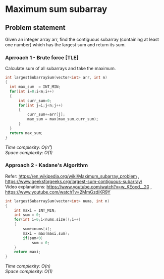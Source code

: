 # Maximum sum subarray  
## Problem statement  
Given an integer array arr, find the contiguous subarray (containing at least one number) which has the largest sum and return its sum.

### Aprroach 1 - Brute force [TLE]
Calculate sum of all subarrays and take the maximum.
```cpp
int largestSubarraySum(vector<int> arr, int n)
{
  int max_sum  = INT_MIN;
  for(int i=0;i<n;i++)
  {
      int curr_sum=0;
      for(int j=i;j<n;j++)
      {
          curr_sum+=arr[j];
          max_sum = max(max_sum,curr_sum);
      }
  }
  return max_sum;
}
```
*Time complexity: O(n²)*   
*Space complexity: O(1)*


### Approach 2 - Kadane's Algorithm
Refer: https://en.wikipedia.org/wiki/Maximum_subarray_problem , https://www.geeksforgeeks.org/largest-sum-contiguous-subarray/      
Video explanations: https://www.youtube.com/watch?v=w_KEocd__20 , https://www.youtube.com/watch?v=2MmGzdiKR9Y
```cpp
int largestSubarraySum(vector<int> nums, int n)
{
    int maxi = INT_MIN;
    int sum = 0;
    for(int i=0;i<nums.size();i++)
    {
        sum+=nums[i];
        maxi = max(maxi,sum);
        if(sum<0)
            sum = 0;
    }
    return maxi;
}
```
*Time complexity: O(n)*   
*Space complexity: O(1)*
